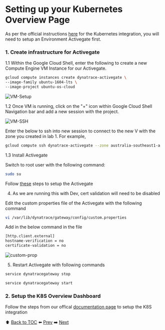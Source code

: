# Setting up your Kubernetes Overview Page

As per the official instructions [here](https://www.dynatrace.com/support/help/technology-support/cloud-platforms/kubernetes/installation-and-operation/further-integrations/connect-your-kubernetes-clusters-to-dynatrace/) for the Kubernetes integration, you will need to setup an Environment Activegate first.

### 1. Create infrastructure for Activegate

1.1 Within the Google Cloud Shell, enter the following to create a new Compute Engine VM Instance for our Activegate. 

``` bash
gcloud compute instances create dynatrace-activegate \
--image-family ubuntu-1604-lts \
--image-project ubuntu-os-cloud	
```
![VM-Setup](https://github.com/Nodnarboen/HOT-k8s/blob/master/assets/Picture8.png)

1.2 Once VM is running, click on the "+" icon within Google Cloud Shell Navigation bar and add a new session with the project. 

![VM-SSH](https://github.com/Nodnarboen/HOT-k8s/blob/master/assets/Picture9.png)

Enter the below to ssh into new session to connect to the new V with the zone you created in lab 1. For example,

``` bash
gcloud compute ssh dynatrace-activegate --zone australia-southeast1-a
```

1.3 Install Activegate

Switch to root user with the following command:

```bash
sudo su
```

Follow [these](https://www.dynatrace.com/support/help/setup-and-configuration/activegate/installation/install-an-environment-activegate/#expand-103if-youre-on-an-ubuntu-server) steps to setup the Activegate

4. As we are running this with Dev, cert validation will need to be disabled

Edit the custom properties file of the Activegate with the following command

``` bash
vi /var/lib/dynatrace/gateway/config/custom.properties
```
Add in the below command in the file

``` bash
[http.client.external]
hostname-verification = no
certificate-validation = no
```

![custom-prop](https://github.com/Nodnarboen/HOT-k8s/blob/master/assets/Picture10.png)


5. Restart Activegate with following commands

``` bash
service dynatracegateway stop 

service dynatracegateway start
```

### 2. Setup the K8S Overview Dashboard

Follow the steps from our offical [documentation page](https://www.dynatrace.com/support/help/technology-support/cloud-platforms/kubernetes/installation-and-operation/further-integrations/connect-your-kubernetes-clusters-to-dynatrace/) to setup the K8S integration

:arrow_up: [Back to TOC](/README.md) :arrow_left: [Prev](../lab2/README.md)   :arrow_right: [Next](../lab4/README.md)  
